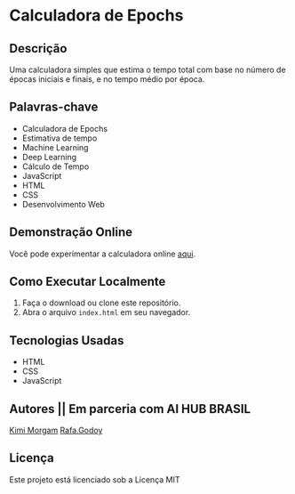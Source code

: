 # Calculadora de Epochs

## Descrição
Uma calculadora simples que estima o tempo total com base no número de épocas iniciais e finais, e no tempo médio por época.

## Palavras-chave
- Calculadora de Epochs
- Estimativa de tempo
- Machine Learning
- Deep Learning
- Cálculo de Tempo
- JavaScript
- HTML
- CSS
- Desenvolvimento Web

## Demonstração Online
Você pode experimentar a calculadora online [aqui](https://kimimorgam.github.io/calculadoradeepochs/).

## Como Executar Localmente
1. Faça o download ou clone este repositório.
2. Abra o arquivo `index.html` em seu navegador.

## Tecnologias Usadas
- HTML
- CSS
- JavaScript

## Autores || Em parceria com AI HUB BRASIL
[Kimi Morgam](https://github.com/kimimorgam)
[Rafa.Godoy](https://github.com/RafaelGodoyEbert)

## Licença
Este projeto está licenciado sob a Licença MIT
